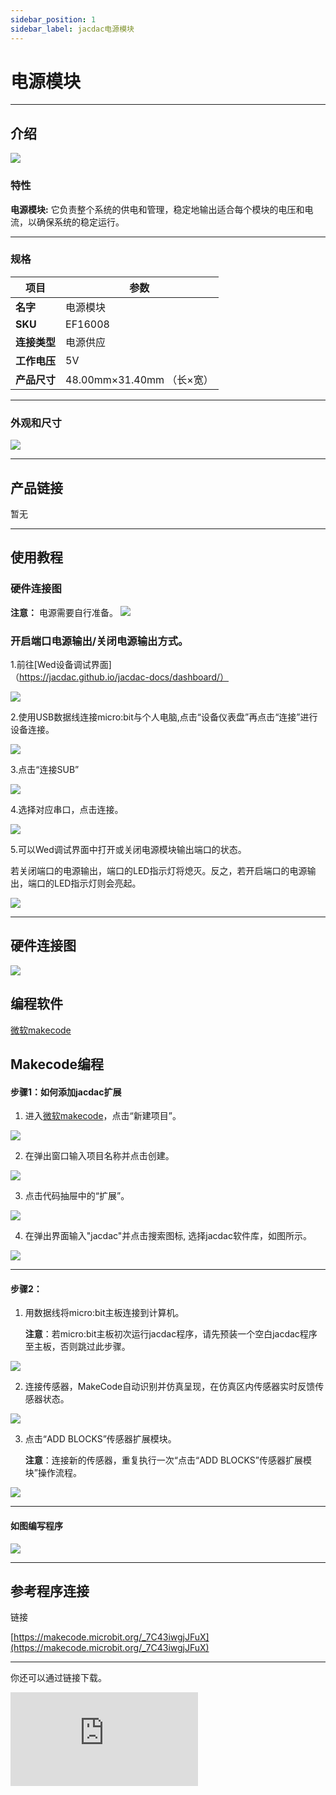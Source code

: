 ```yaml
---
sidebar_position: 1
sidebar_label: jacdac电源模块
---
```


# 电源模块

---
## 介绍

![](https://wiki-media-ef.oss-cn-hongkong.aliyuncs.com/docs/microbit/sensor/jacdac-sensors/jacdac-power-01-02.png)

### 特性

**电源模块:** 它负责整个系统的供电和管理，稳定地输出适合每个模块的电压和电流，以确保系统的稳定运行。

---
### 规格
|项目|参数|
|---|---|
|**名字**|电源模块|
|**SKU**|EF16008|
|**连接类型**|电源供应|
|**工作电压**|5V|
|**产品尺寸**|48.00mm×31.40mm （长×宽）|

---
### 外观和尺寸

![](https://wiki-media-ef.oss-cn-hongkong.aliyuncs.com/docs/microbit/sensor/jacdac-sensors/jacdac-power-01.png)

---
## 产品链接
暂无

---

## 使用教程
### 硬件连接图
**注意：** 电源需要自行准备。
![](https://wiki-media-ef.oss-cn-hongkong.aliyuncs.com/docs/microbit/sensor/jacdac-sensors/jacdac-power-01-00.png)

### 开启端口电源输出/关闭电源输出方式。
1.前往[Wed设备调试界面]（https://jacdac.github.io/jacdac-docs/dashboard/）

 ![](https://wiki-media-ef.oss-cn-hongkong.aliyuncs.com/docs/microbit/sensor/jacdac-sensors/jacdac-power-01-03.png)

2.使用USB数据线连接micro:bit与个人电脑,点击“设备仪表盘”再点击“连接”进行设备连接。

 ![](https://wiki-media-ef.oss-cn-hongkong.aliyuncs.com/docs/microbit/sensor/jacdac-sensors/jacdac-power-01-04.png)

3.点击“连接SUB”

 ![](https://wiki-media-ef.oss-cn-hongkong.aliyuncs.com/docs/microbit/sensor/jacdac-sensors/jacdac-power-01-05.png)

4.选择对应串口，点击连接。
 
 ![](https://wiki-media-ef.oss-cn-hongkong.aliyuncs.com/docs/microbit/sensor/jacdac-sensors/jacdac-power-01-06.png)

5.可以Wed调试界面中打开或关闭电源模块输出端口的状态。

若关闭端口的电源输出，端口的LED指示灯将熄灭。反之，若开启端口的电源输出，端口的LED指示灯则会亮起。

![](https://wiki-media-ef.oss-cn-hongkong.aliyuncs.com/docs/microbit/sensor/jacdac-sensors/jacdac-power-01-07.png)

---
## 硬件连接图

 ![](https://wiki-media-ef.oss-cn-hongkong.aliyuncs.com/docs/microbit/sensor/jacdac-sensors/Jacdac-Servo-01-01.png)

## 编程软件

[微软makecode](https://makecode.microbit.org/#)

## Makecode编程

#### 步骤1：如何添加jacdac扩展
1. 进入[微软makecode](https://makecode.microbit.org/#)，点击“新建项目”。

![](https://wiki-media-ef.oss-cn-hongkong.aliyuncs.com/docs/microbit/building-blocks/microbit-space-science-kit/images/microbit-space-science-kit-case01-07.png)

2. 在弹出窗口输入项目名称并点击创建。

![](https://wiki-media-ef.oss-cn-hongkong.aliyuncs.com/docs/microbit/building-blocks/microbit-space-science-kit/images/microbit-space-science-kit-case01-11.png)

3. 点击代码抽屉中的“扩展”。

![](https://wiki-media-ef.oss-cn-hongkong.aliyuncs.com/docs/microbit/building-blocks/microbit-space-science-kit/images/microbit-space-science-kit-case01-09.png)

4. 在弹出界面输入"jacdac"并点击搜索图标, 选择jacdac软件库，如图所示。

![](https://wiki-media-ef.oss-cn-hongkong.aliyuncs.com/docs/microbit/getting-started/microbit-jacdac-smartexploration-kit/images/Step%20Diagram/jacdac-smart-exploration-kit-3.png)

---
#### 步骤2：
1. 用数据线将micro:bit主板连接到计算机。
   
   **注意**：若micro:bit主板初次运行jacdac程序，请先预装一个空白jacdac程序至主板，否则跳过此步骤。

![](https://wiki-media-ef.oss-cn-hongkong.aliyuncs.com/docs/microbit/getting-started/microbit-jacdac-smartexploration-kit/images/Step%20Diagram/jacdac-smart-exploration-kit-5.png)

2. 连接传感器，MakeCode自动识别并仿真呈现，在仿真区内传感器实时反馈传感器状态。

![](https://wiki-media-ef.oss-cn-hongkong.aliyuncs.com/docs/microbit/getting-started/microbit-jacdac-smartexploration-kit/images/Step%20Diagram/1jacdac-smart-exploration-kit-6.png)

3. 点击“ADD BLOCKS”传感器扩展模块。
   
   **注意**：连接新的传感器，重复执行一次“点击“ADD BLOCKS”传感器扩展模块”操作流程。

![](https://wiki-media-ef.oss-cn-hongkong.aliyuncs.com/docs/microbit/getting-started/microbit-jacdac-smartexploration-kit/images/Step%20Diagram/jacdac-smart-exploration-kit-7.png)

---
#### 如图编写程序

![](https://wiki-media-ef.oss-cn-hongkong.aliyuncs.com/docs/microbit/sensor/jacdac-sensors/jacdac-button-01-03.png)


---
## 参考程序连接

链接

[https://makecode.microbit.org/_7C43iwgjJFuX](https://makecode.microbit.org/_7C43iwgjJFuX)

---
你还可以通过链接下载。

<div
    style={{
        position: 'relative',
        paddingBottom: '60%',
        overflow: 'hidden',
    }}
>
    <iframe
        src="https://makecode.microbit.org/_7C43iwgjJFuX"
        frameborder="0"
        sandbox="allow-popups allow-forms allow-scripts allow-same-origin"
        style={{
            position: 'absolute',
            width: '100%',
            height: '100%',
        }}
    />
</div>

---

## 结果
按下按钮传感器，micro:bit显示“√”。松开按钮传感器，micro:bit 显示“×”
